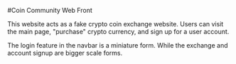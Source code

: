 #Coin Community Web Front

This website acts as a fake crypto coin exchange website.
Users can visit the main page, "purchase" crypto currency, and sign up for a user account.

The login feature in the navbar is a miniature form. While the exchange and account signup are bigger scale forms.


